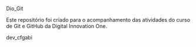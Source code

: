 Dio_Git

Este repositório foi criado para o acompanhamento das atividades do curso de Git e GitHub da Digital Innovation One.

dev_cfgabi
